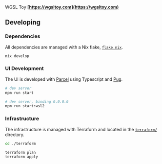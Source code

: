 WGSL Toy
**[https://wgsltoy.com](https://wgsltoy.com)**

## Developing
### Dependencies
All dependencies are managed with a Nix flake, [`flake.nix`](./flake.nix).
```bash
nix develop
```

### UI Development
The UI is developed with [Parcel](https://parceljs.org/) using Typescript and [Pug](https://pugjs.org).
```bash
# dev server
npm run start

# dev server, binding 0.0.0.0
npm run start:wsl2
```

### Infrastructure
The infrastructure is managed with Terraform and located in the [`terraform/`](./terraform/) directory.
```bash
cd ./terraform

terraform plan
terraform apply
```
